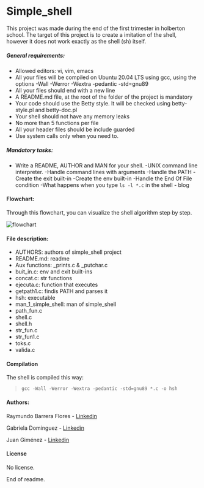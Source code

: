 # Simple_shell
This project was made during the end of the first trimester in holberton school. The target of this project is to create a imitation of the shell, however it does not work exactly as the shell (sh) itself.

##### General requirements:
- Allowed editors: vi, vim, emacs
- All your files will be compiled on Ubuntu 20.04 LTS using gcc, using the options -Wall -Werror -Wextra -pedantic -std=gnu89
- All your files should end with a new line
- A README.md file, at the root of the folder of the project is mandatory
- Your code should use the Betty style. It will be checked using betty-style.pl and betty-doc.pl
- Your shell should not have any memory leaks
- No more than 5 functions per file
- All your header files should be include guarded
- Use system calls only when you need to.

##### Mandatory tasks:
- Write a README, AUTHOR and MAN for your shell.
-UNIX command line interpreter.
-Handle command lines with arguments
-Handle the PATH
-Create the exit built-in
-Create the env built-in
-Handle the End Of File condition
-What happens when you type `ls -l *.c` in the shell - blog

#### Flowchart:

Through this flowchart, you can visualize the shell algorithm step by step.

![flowchart](https://lh3.googleusercontent.com/V9TeMpNS0eGZui0udGELdA44bNl4pJU9_cWY6TLQhWIUJQBYTH7SF_sj9PKsElvyxIPRwu5hfWeB1E_TqT51uHxXSwY3kqqRvOjXwgoKIxXKdd0EnkYLdXRWGpniF6FJ97ZclZJbpaAp4XCgMFK_t1IRCior975aYxELTj3Yj_-EZCVbVL_ezJyF0IELZKP8gXdl0F5s93WgQivLLm5jQwQndYMpOYDz9OmwkL_J9JswKfEsU5j4k6d_tMAMWArgDLbkvEBvR6YbqWQKjsyA5yOIXoXU5JMuonG7USjHNUdEHpGYYur_qCFXu452cnUvtzUgOyT186tu6LLeC8pDbcxhpbmr4KP1UxG5Z8kiCLMrVs7uJ8iewkpZ8fUM4KxvwF79vC5d5EHi7JEkz9FfwXHbziH0492rwyqnQ8EsaLZjeYqJ3ghdZd_FDzldh8zzAb7qI-VewOrL3eYa3I7lOOBfF3zduhv2eZkLBGfgSFVcz6WyqKncGus-qUxg65xPLrAlI_Ri7clurzd6-OBtkPo_61jFOwDJDrGYB27S6B-rHR7e7J2qHiEls0tXcLRLoTeoAMA89EZXEromT63d-iUM-_raFiNqSiH8YhuNN62N8LF6qyRjy_PrwC1FKQm9xVHbGSlQDWk-Z8j48J-_jhsAm9MfE3418Nr1zNKRRLIz5pwxACYHcC5RFrn6fv1hGl1FDWOz3D3-fXwd07XZPVk=w579-h866-no?authuser=0)

#### File description:

- AUTHORS: authors of simple_shell project
- README.md: readme
- Aux functions: _prints.c & _putchar.c
- buit_in.c: env and exit built-ins
- concat.c: str functions
- ejecuta.c: function that executes
- getpath1.c: findis PATH and parses it
- hsh: executable 
- man_1_simple_shell: man of simple_shell
- path_fun.c
- shell.c
- shell.h
- str_fun.c
- str_fun1.c
- toks.c
- valida.c

#### Compilation

The shell is compiled this way:
> `gcc -Wall -Werror -Wextra -pedantic -std=gnu89 *.c -o hsh `

#### Authors:

Raymundo Barrera Flores - <A HREF="https://www.linkedin.com/in/raymundo-barrera-a13022222/"> Linkedin </A>

Gabriela Dominguez - <A HREF="https://www.linkedin.com/in/maria-gabriela-dominguez-bb95b41a6/"> Linkedin </A>

Juan Giménez - <A HREF="https://www.linkedin.com/in/juan-valentin-gimenez-denis-381b01214/"> Linkedin </A>

#### License
No license.

End of readme.